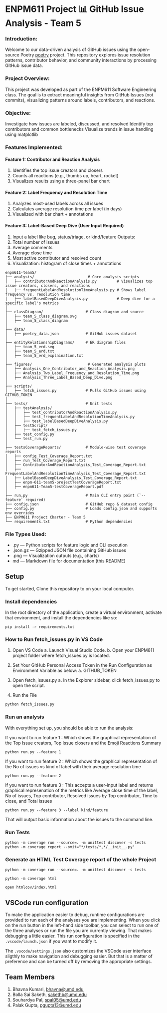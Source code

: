 # ENPM611 Project 📊 GitHub Issue Analysis - Team 5

### Introduction:
Welcome to our data-driven analysis of GitHub issues using the open-source Poetry [poetry](https://github.com/python-poetry/poetry/issues) project. This repository explores issue resolution patterns, contributor behavior, and community interactions by processing GitHub issue data.

### Project Overview:
This project was developed as part of the ENPM611 Software Engineering class. The goal is to extract meaningful insights from GitHub Issues (not commits), visualizing patterns around labels, contributors, and reactions.

### Objective:
Investigate how issues are labeled, discussed, and resolved
Identify top contributors and common bottlenecks
Visualize trends in issue handling using matplotlib

### Features Implemented:

#### Feature 1: Contributor and Reaction Analysis
1. Identifies the top issue creators and closers
2. Counts all reactions (e.g., thumbs up, heart, rocket)
3. Visualizes results using a three-panel bar chart

#### Feature 2: Label Frequency and Resolution Time
1. Analyzes most-used labels across all issues
2. Calculates average resolution time per label (in days)
3. Visualized with bar chart + annotations

#### Feature 3: Label-Based Deep Dive (User Input Required)
1. Input a label like bug, status/triage, or kind/feature
Outputs:
1. Total number of issues
2. Average comments
3. Average close time
4. Most active contributor and resolved count
5. Visualization: histogram of close times + annotations

```
enpm611-team5/
├── analysis/                        # Core analysis scripts
│   ├── contributorAndReactionAnalysis.py         # Visualizes top issue creators, closers, and reactions
│   ├── frequentLabelAndResolutionTimeAnalysis.py # Shows label frequency vs. resolution time
│   ├── labelBasedDeepDiveAnalysis.py             # Deep dive for a specific label's metrics
│
├── classDiagram/                   # Class diagram and source
│   ├── team_5_class_diagram.svg
│   ├── team_5_class_diagram
│
├── data/
│   ├── poetry_data.json            # GitHub issues dataset
│
├── entityRelationshipDiagrams/     # ER diagram files
│   ├── team_5_erd.svg
│   ├── team_5_erd.txt
│   ├── team_5_erd_explaination.txt
│
├── figures/                         # Generated analysis plots
│   ├── Analysis_One_Contributor_and_Reaction_Analysis.png
│   ├── Analysis_Two_Label_Frequency_and_Resolution_Time.png
│   ├── Analysis_Three_Label_Based_Deep_Dive.png
│
├── scripts/
│   ├── fetch_issues.py             # Pulls GitHub issues using GITHUB_TOKEN
│
├── tests/                          # Unit tests
│   ├── testAnalysis/
│   │   ├── test_contributorAndReactionAnalysis.py
│   │   ├── test_frequentLabelAndResolutionTimeAnalysis.py
│   │   ├── test_labelBasedDeepDiveAnalysis.py
│   ├── testScript/
│   │   ├── test_fetch_issues.py
│   ├── test_config.py
│   └── test_run.py
│
├── testsCoverageReports/           # Module-wise test coverage reports
│   ├── config_Test_Coverage_Report.txt
│   ├── run_Test_Coverage_Report.txt
│   ├── ContributorAndReactionAnalysis_Test_Coverage_Report.txt
│   ├── FrequentLabelAndResolutionTimeAnalysis_Test_Coverage_Report.txt
│   ├── LabelBasedDeepDiveAnalysis_Test_Coverage_Report.txt
│   ├── enpm-611-team5-projectTestCoverageReport.txt
│   ├── enpm611-Team5-testCoverageReport.pdf
│
├── run.py                          # Main CLI entry point (`--feature` required)
├── config.json                     # GitHub repo & dataset config
├── config.py                       # Loads config.json and supports env overrides
├── ENPM611 Project Charter - Team 5
└── requirements.txt                # Python dependencies

```


### File Types Used:
- .py — Python scripts for feature logic and CLI execution
-  .json.gz — Gzipped JSON file containing GitHub issues
-   .png — Visualization outputs (e.g., charts)
-  md — Markdown file for documentation (this README)

## Setup

To get started, Clone this repository to on your local computer. 

### Install dependencies

In the root directory of the application, create a virtual environment, activate that environment, and install the dependencies like so:

```
pip install -r requirements.txt
```

### How to Run fetch_issues.py in VS Code
 1. Open VS Code
 a. Launch Visual Studio Code.
 b. Open your ENPM611 project folder where fetch_issues.py is located.

 3. Set Your GitHub Personal Access Token in the Run Configuration as Environment Variable as below:
 a. GITHUB_TOKEN

4. Open fetch_issues.py
a. In the Explorer sidebar, click fetch_issues.py to open the script.

5. Run the File
```
python fetch_issues.py
```

### Run an analysis

With everything set up, you should be able to run the analysis:

If you want to run feature 1 : Which shows the graphical representation of the Top Issue creators, Top Issue closers and the Emoji Reactions Summary

```
python run.py --feature 1
```

If you want to run feature 2 : Which shows the graphical representation of the No of issues vs kind of label with their average resolution time

```
python run.py --feature 2
```
If you want to run feature 3 : This accepts a user-input label and returns graphical represenation  of the metrics like Average close time of the label, No of issues, Top contributor, Resolved issues by Top contributor, Time to close, and Total issues

```
python run.py --feature 3 --label kind/feature
```

That will output basic information about the issues to the command line.


### Run Tests

```
python -m coverage run --source=. -m unittest discover -s tests
python -m coverage report --omit="*/tests/*,*/__init__.py"
```

### Generate an HTML Test Coverage report of the whole Project

```
python -m coverage run --source=. -m unittest discover -s tests
```
```
python -m coverage html
```
```
open htmlcov/index.html
```


## VSCode run configuration

To make the application easier to debug, runtime configurations are provided to run each of the analyses you are implementing. When you click on the run button in the left-hand side toolbar, you can select to run one of the three analyses or run the file you are currently viewing. That makes debugging a little easier. This run configuration is specified in the `.vscode/launch.json` if you want to modify it.

The `.vscode/settings.json` also customizes the VSCode user interface sligthly to make navigation and debugging easier. But that is a matter of preference and can be turned off by removing the appropriate settings.

## Team Members
1. Bhavna Kumari, bhavna@umd.edu
2. Bolla Sai Saketh, sakethb@umd.edu
3. Souhardya Pal, spal05@umd.edu
4. Palak Gupta, pgupta13@umd.edu

